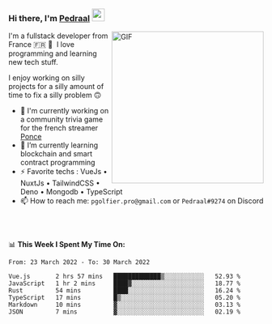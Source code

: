 ### Hi there, I'm <a href="https://pedraal.dev" target="_blank">Pedraal</a> <img src="https://media.giphy.com/media/hvRJCLFzcasrR4ia7z/giphy.gif" width="25px">
<img align="right" alt="GIF" src="https://pedraal.dev/avatar.png" width="300" height="300" />

I'm a fullstack developer from France 🇫🇷 🥖 &nbsp;I love programming and learning new
tech stuff.

I enjoy working on silly projects for a silly amount of time to fix a silly problem 🙃

- 🔭  I'm currently working on a community trivia game for the french streamer <a href="https://twitch.tv/ponce" target="_blank">Ponce</a>
- 🌱 I’m currently learning blockchain and smart contract programming
- ⚡ Favorite techs : VueJs &bull; NuxtJs &bull; TailwindCSS &bull; Deno &bull; Mongodb &bull; TypeScript
- 📫 How to reach me: `pgolfier.pro@gmail.com` or `Pedraal#9274` on Discord

<br>
<br>

📊 **This Week I Spent My Time On:**
<!--START_SECTION:waka-->

```text
From: 23 March 2022 - To: 30 March 2022

Vue.js       2 hrs 57 mins   █████████████▒░░░░░░░░░░░   52.93 %
JavaScript   1 hr 2 mins     ████▓░░░░░░░░░░░░░░░░░░░░   18.77 %
Rust         54 mins         ████░░░░░░░░░░░░░░░░░░░░░   16.24 %
TypeScript   17 mins         █▒░░░░░░░░░░░░░░░░░░░░░░░   05.20 %
Markdown     10 mins         ▓░░░░░░░░░░░░░░░░░░░░░░░░   03.13 %
JSON         7 mins          ▓░░░░░░░░░░░░░░░░░░░░░░░░   02.19 %
```

<!--END_SECTION:waka-->
